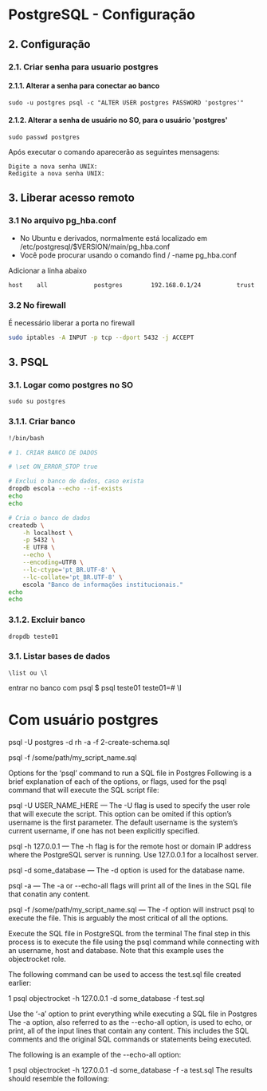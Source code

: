# PostgreSQL - Configuração

## 2. Configuração

### 2.1. Criar senha para usuario postgres

#### 2.1.1. Alterar a senha para conectar ao banco
```
sudo -u postgres psql -c "ALTER USER postgres PASSWORD 'postgres'"
```

#### 2.1.2. Alterar a senha de usuário no SO, para o usuário 'postgres'
```
sudo passwd postgres
```
Após executar o comando aparecerão as seguintes mensagens:
```
Digite a nova senha UNIX:
Redigite a nova senha UNIX:
```


## 3. Liberar acesso remoto

### 3.1 No arquivo pg_hba.conf
   - No Ubuntu e derivados, normalmente está localizado em /etc/postgresql/$VERSION/main/pg_hba.conf
   - Você pode procurar usando o comando find / -name pg_hba.conf

Adicionar a linha abaixo
```bash
host    all             postgres        192.168.0.1/24          trust
```

### 3.2 No firewall

É necessário liberar a porta no firewall
```sh
sudo iptables -A INPUT -p tcp --dport 5432 -j ACCEPT
```



## 3. PSQL

### 3.1. Logar como postgres no SO
```
sudo su postgres
```

### 3.1.1. Criar banco
```sh
!/bin/bash

# 1. CRIAR BANCO DE DADOS

# \set ON_ERROR_STOP true

# Exclui o banco de dados, caso exista
dropdb escola --echo --if-exists
echo
echo

# Cria o banco de dados
createdb \
    -h localhost \
    -p 5432 \
    -E UTF8 \
    --echo \
    --encoding=UTF8 \
    --lc-ctype='pt_BR.UTF-8' \
    --lc-collate='pt_BR.UTF-8' \
    escola "Banco de informações institucionais."
echo
echo
```


### 3.1.2. Excluir banco
```
dropdb teste01
```

### 3.1. Listar bases de dados
```
\list ou \l
```



entrar no banco com psql
$ psql teste01
teste01=# \l

# Com usuário postgres
psql -U postgres -d rh -a -f 2-create-schema.sql


psql -f /some/path/my_script_name.sql

Options for the ‘psql’ command to run a SQL file in Postgres
Following is a brief explanation of each of the options, or flags, used for the psql command that will execute the SQL script file:

psql -U USER_NAME_HERE — The -U flag is used to specify the user role that will execute the script. This option can be omited if this option’s username is the first parameter. The default username is the system’s current username, if one has not been explicitly specified.

psql -h 127.0.0.1 — The -h flag is for the remote host or domain IP address where the PostgreSQL server is running. Use 127.0.0.1 for a localhost server.

psql -d some_database — The -d option is used for the database name.

psql -a — The -a or --echo-all flags will print all of the lines in the SQL file that conatin any content.

psql -f /some/path/my_script_name.sql — The -f option will instruct psql to execute the file. This is arguably the most critical of all the options.

Execute the SQL file in PostgreSQL from the terminal
The final step in this process is to execute the file using the psql command while connecting with an username, host and database. Note that this example uses the objectrocket role.

The following command can be used to access the test.sql file created earlier:

1
psql objectrocket -h 127.0.0.1 -d some_database -f test.sql

Use the ‘-a’ option to print everything while executing a SQL file in Postgres
The -a option, also referred to as the --echo-all option, is used to echo, or print, all of the input lines that contain any content. This includes the SQL comments and the original SQL commands or statements being executed.

The following is an example of the --echo-all option:

1
psql objectrocket -h 127.0.0.1 -d some_database -f -a test.sql
The results should resemble the following:


